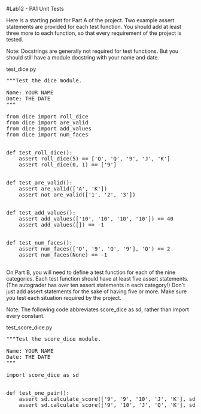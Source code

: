 #Lab12 - PA1 Unit Tests

Here is a starting point for Part A of the project. Two example assert statements are provided for each test function. You should add at least three more to each function, so that every requirement of the project is tested.

Note: Docstrings are generally not required for test functions. But you should still have a module docstring with your name and date.

test_dice.py

<pre>
"""Test the dice module.

Name: YOUR NAME
Date: THE DATE
"""

from dice import roll_dice
from dice import are_valid
from dice import add_values
from dice import num_faces


def test_roll_dice():
    assert roll_dice(5) == ['Q', 'Q', '9', 'J', 'K']
    assert roll_dice(0, 1) == ['9']


def test_are_valid():
    assert are_valid(['A', 'K'])
    assert not are_valid(['1', '2', '3'])


def test_add_values():
    assert add_values(['10', '10', '10', '10']) == 40
    assert add_values([]) == -1


def test_num_faces():
    assert num_faces(['Q', '9', 'Q', '9'], 'Q') == 2
    assert num_faces(None) == -1

</pre>
On Part B, you will need to define a test function for each of the nine categories. Each test function should have at least five assert statements. (The autograder has over ten assert statements in each category!) Don't just add assert statements for the sake of having five or more. Make sure you test each situation required by the project.

Note: The following code abbreviates score_dice as sd, rather than import every constant.

test_score_dice.py
<pre>
"""Test the score_dice module.

Name: YOUR NAME
Date: THE DATE
"""

import score_dice as sd


def test_one_pair():
    assert sd.calculate_score(['9', '9', '10', 'J', 'K'], sd.PAIR) == 18
    assert sd.calculate_score(['9', '10', 'J', 'Q', 'K'], sd.PAIR) == 0
</pre>
